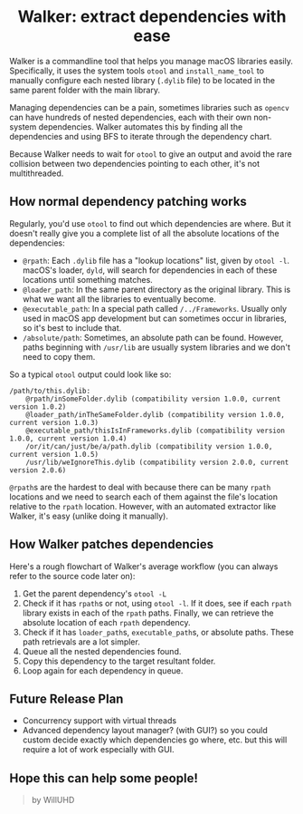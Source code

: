<div align="center">

Walker: extract dependencies with ease
============

<div align="left">

Walker is a commandline tool that helps you manage macOS libraries easily. Specifically, it uses the system tools `otool` and `install_name_tool` to manually configure each nested library (`.dylib` file) to be located in the same parent folder with the main library. 

Managing dependencies can be a pain, sometimes libraries such as `opencv` can have hundreds of nested dependencies, each with their own non-system dependencies. Walker automates this by finding all the dependencies and using BFS to iterate through the dependency chart. 

Because Walker needs to wait for `otool` to give an output and avoid the rare collision between two dependencies pointing to each other, it's not multithreaded. 

## How normal dependency patching works
Regularly, you'd use `otool` to find out which dependencies are where. But it doesn't really give you a complete list of all the absolute locations of the dependencies: 
- `@rpath`: Each `.dylib` file has a "lookup locations" list, given by `otool -l`. macOS's loader, `dyld`, will search for dependencies in each of these locations until something matches. 
- `@loader_path`: In the same parent directory as the original library. This is what we want all the libraries to eventually become. 
- `@executable_path`: In a special path called `/../Frameworks`. Usually only used in macOS app development but can sometimes occur in libraries, so it's best to include that. 
- `/absolute/path`: Sometimes, an absolute path can be found. However, paths beginning with `/usr/lib` are usually system libraries and we don't need to copy them. 

So a typical `otool` output could look like so: 

```shell
/path/to/this.dylib:
    @rpath/inSomeFolder.dylib (compatibility version 1.0.0, current version 1.0.2)
    @loader_path/inTheSameFolder.dylib (compatibility version 1.0.0, current version 1.0.3)
    @executable_path/thisIsInFrameworks.dylib (compatibility version 1.0.0, current version 1.0.4)
    /or/it/can/just/be/a/path.dylib (compatibility version 1.0.0, current version 1.0.5)
    /usr/lib/weIgnoreThis.dylib (compatibility version 2.0.0, current version 2.0.6)
```

`@rpath`s are the hardest to deal with because there can be many `rpath` locations and we need to search each of them against the file's location relative to the `rpath` location. However, with an automated extractor like Walker, it's easy (unlike doing it manually). 

## How Walker patches dependencies
Here's a rough flowchart of Walker's average workflow (you can always refer to the source code later on): 
1. Get the parent dependency's `otool -L`
2. Check if it has `rpath`s or not, using `otool -l`. If it does, see if each `rpath` library exists in each of the `rpath` paths. Finally, we can retrieve the absolute location of each `rpath` dependency. 
3. Check if it has `loader_path`s, `executable_path`s, or absolute paths. These path retrievals are a lot simpler. 
4. Queue all the nested dependencies found. 
5. Copy this dependency to the target resultant folder. 
6. Loop again for each dependency in queue. 

## Future Release Plan
- Concurrency support with virtual threads
- Advanced dependency layout manager? (with GUI?) so you could custom decide exactly which dependencies go where, etc. but this will require a lot of work especially with GUI. 

## Hope this can help some people! 
> by WillUHD

